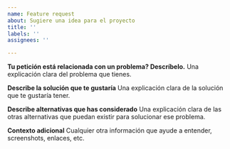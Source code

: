 ```yaml
---
name: Feature request
about: Sugiere una idea para el proyecto
title: ''
labels: ''
assignees: ''

---
```


**Tu petición está relacionada con un problema? Descríbelo.**
Una explicación clara del problema que tienes.

**Describe la solución que te gustaría**
Una explicación clara de la solución que te gustaría tener.

**Describe alternativas que has considerado**
Una explicación clara de las otras alternativas que puedan existir para solucionar ese problema.

**Contexto adicional**
Cualquier otra información que ayude a entender, screenshots, enlaces, etc.
